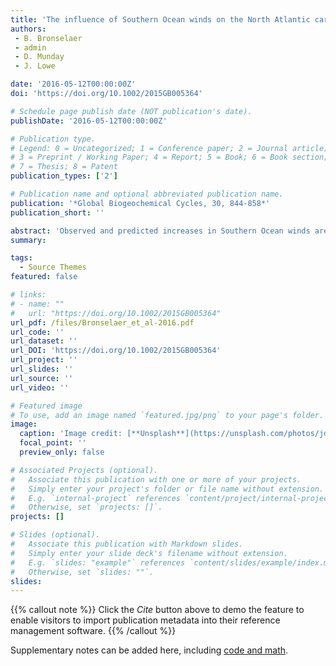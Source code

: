 ```yaml
---
title: 'The influence of Southern Ocean winds on the North Atlantic carbon sink'
authors:
 - B. Bronselaer 
 - admin
 - D. Munday
 - J. Lowe

date: '2016-05-12T00:00:00Z'
doi: 'https://doi.org/10.1002/2015GB005364'

# Schedule page publish date (NOT publication's date).
publishDate: '2016-05-12T00:00:00Z'

# Publication type.
# Legend: 0 = Uncategorized; 1 = Conference paper; 2 = Journal article;
# 3 = Preprint / Working Paper; 4 = Report; 5 = Book; 6 = Book section;
# 7 = Thesis; 8 = Patent
publication_types: ['2']

# Publication name and optional abbreviated publication name.
publication: '*Global Biogeochemical Cycles, 30, 844-858*'
publication_short: ''

abstract: 'Observed and predicted increases in Southern Ocean winds are thought to upwell deep ocean carbon and increase atmospheric CO2. However, Southern Ocean dynamics affect biogeochemistry and circulation pathways on a global scale. Using idealized Massachusetts Institute of Technology General Circulation Model (MITgcm) simulations, we demonstrate that an increase in Southern Ocean winds reduces the carbon sink in the North Atlantic subpolar gyre. The increase in atmospheric CO2 due to the reduction of the North Atlantic carbon sink is shown to be of the same magnitude as the increase in atmospheric CO2 due to Southern Ocean outgassing. The mechanism can be described as follows: The increase in Southern Ocean winds leads to an increase in upper ocean northward nutrient transport. Biological productivity is therefore enhanced in the tropics, which alters the chemistry of the subthermocline waters that are ultimately upwelled in the subpolar gyre. The results demonstrate the influence of Southern Ocean winds on the North Atlantic carbon sink and show that the effect of Southern Ocean winds on atmospheric CO2 is likely twice as large as previously thought in past, present, and future climates.'
summary: 

tags:
  - Source Themes
featured: false

# links:
# - name: ""
#   url: "https://doi.org/10.1002/2015GB005364"
url_pdf: /files/Bronselaer_et_al-2016.pdf
url_code: ''
url_dataset: ''
url_DOI: 'https://doi.org/10.1002/2015GB005364'
url_project: ''
url_slides: ''
url_source: ''
url_video: ''

# Featured image
# To use, add an image named `featured.jpg/png` to your page's folder.
image:
  caption: 'Image credit: [**Unsplash**](https://unsplash.com/photos/jdD8gXaTZsc)'
  focal_point: ''
  preview_only: false

# Associated Projects (optional).
#   Associate this publication with one or more of your projects.
#   Simply enter your project's folder or file name without extension.
#   E.g. `internal-project` references `content/project/internal-project/index.md`.
#   Otherwise, set `projects: []`.
projects: []

# Slides (optional).
#   Associate this publication with Markdown slides.
#   Simply enter your slide deck's filename without extension.
#   E.g. `slides: "example"` references `content/slides/example/index.md`.
#   Otherwise, set `slides: ""`.
slides:
---
```


{{% callout note %}}
Click the _Cite_ button above to demo the feature to enable visitors to import publication metadata into their reference management software.
{{% /callout %}}

Supplementary notes can be added here, including [code and math](https://wowchemy.com/docs/content/writing-markdown-latex/).
